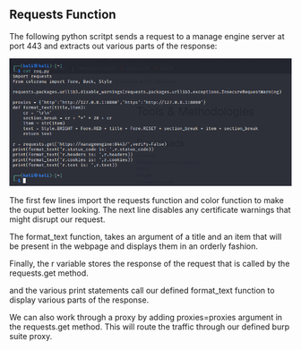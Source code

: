 ## Requests Function
The following python scritpt sends a request to a manage engine server at port 443 and extracts out various parts of the response:

![](../../Screenshots/t1-ss9.png)

The first few lines import the requests function and color function to make the ouput better looking.
The next line disables any certificate warnings that might disrupt our request.

The format_text function, takes an argument of a title and an item that will be present in the webpage and displays them in an orderly fashion.

Finally, the r variable stores the response of the request that is called by the requests.get method.

and the various print statements call our defined format_text function to display various parts of the response.

We can also work through a proxy by adding proxies=proxies argument in the requests.get method.
This will route the traffic through our defined burp suite proxy.